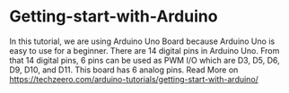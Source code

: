 # Getting-start-with-Arduino
In this tutorial, we are using Arduino Uno Board because Arduino Uno is easy to use for a beginner. There are 14 digital pins in Arduino Uno. From that 14 digital pins, 6 pins can be used as PWM I/O which are D3, D5, D6, D9, D10, and D11. This board has 6 analog pins. Read More on https://techzeero.com/arduino-tutorials/getting-start-with-arduino/

